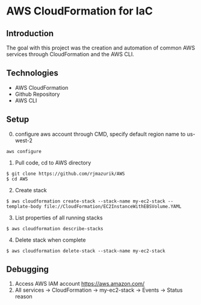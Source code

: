 # AWS CloudFormation for IaC

## Introduction
The goal with this project was the creation and automation of common AWS services through CloudFormation and the AWS CLI.

## Technologies 
* AWS CloudFormation 
* Github Repository 
* AWS CLI

## Setup
0. configure aws account through CMD, specify default region name to us-west-2
```
aws configure
```

1. Pull code, cd to AWS directory 
```
$ git clone https://github.com/rjmazurik/AWS
$ cd AWS
```
2. Create stack
```
$ aws cloudformation create-stack --stack-name my-ec2-stack --template-body file://CloudFormation/EC2InstanceWithEBSVolume.YAML
```
3. List properties of all running stacks
```
$ aws cloudformation describe-stacks
```
4. Delete stack when complete
```
$ aws cloudformation delete-stack --stack-name my-ec2-stack
```
## Debugging 
1. Access AWS IAM account https://aws.amazon.com/ 
2. All services -> CloudFormation -> my-ec2-stack -> Events -> Status reason 
